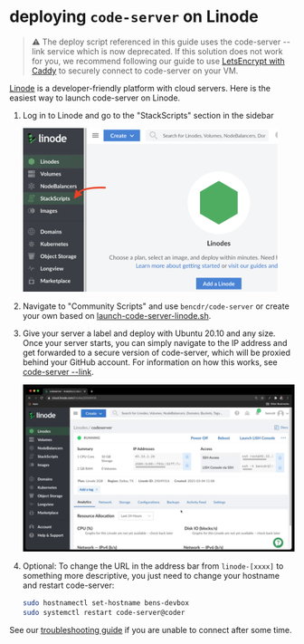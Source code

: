 # deploying `code-server` on Linode

> ⚠️ The deploy script referenced in this guide uses the code-server --link service which is now deprecated. If this solution does not work for you, we recommend following our guide to use [LetsEncrypt with Caddy](https://coder.com/docs/code-server/latest/guide#using-lets-encrypt-with-caddy) to securely connect to code-server on your VM.

[Linode](https://linode.com) is a developer-friendly platform with cloud servers. Here is the easiest way to launch code-server on Linode.

1. Log in to Linode and go to the "StackScripts" section in the sidebar

   <img src="../img/linode-stackscripts-sidebar.png" alt="Linode StackScripts" width="450" />

1. Navigate to "Community Scripts" and use `bencdr/code-server` or create your own based on [launch-code-server-linode.sh](../deploy-vm/link/launch-code-server-linode.sh).

1. Give your server a label and deploy with Ubuntu 20.10 and any size. Once your server starts, you can simply navigate to the IP address and get forwarded to a secure version of code-server, which will be proxied behind your GitHub account. For information on how this works, see [code-server --link](https://github.com/cdr/code-server#cloud-program-%EF%B8%8F).

   <img src="../img/linode-launch-code-server.gif" alt="Linode launch code-server" width="700" />

1. Optional: To change the URL in the address bar from `linode-[xxxx]` to something more descriptive, you just need to change your hostname and restart code-server:

   ```sh
   sudo hostnamectl set-hostname bens-devbox
   sudo systemctl restart code-server@coder
   ```

See our [troubleshooting guide](../deploy-vm#troubleshooting) if you are unable to connect after some time.
